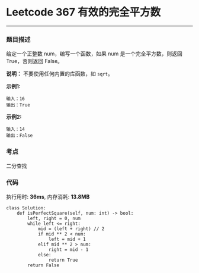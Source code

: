 # Leetcode 367 有效的完全平方数
***
### 题目描述

给定一个正整数 num，编写一个函数，如果 num 是一个完全平方数，则返回 True，否则返回 False。

**说明：** 不要使用任何内置的库函数，如  `sqrt`。

**示例1:**  

	输入：16
	输出：True
	
	
**示例2:**

	输入：14
	输出：False


### 考点

二分查找


### 代码
执行用时: **36ms**, 内存消耗: **13.8MB**

```
class Solution:
    def isPerfectSquare(self, num: int) -> bool:
        left, right = 0, num
        while left <= right:
            mid = (left + right) // 2
            if mid ** 2 < num:
                left = mid + 1
            elif mid ** 2 > num:
                right = mid - 1
            else:
                return True
        return False
```

